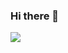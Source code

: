 ### Hi there 👋

<img src="https://github-readme-stats.vercel.app/api?username=ndaysinaiK&&show_icons=true&title_color=ffffff&icon_color=bb2acf&text_color=daf7dc&bg_color=151515" />
